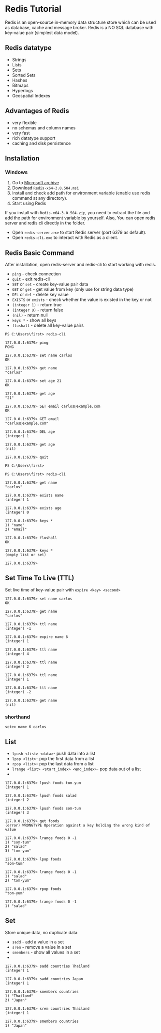 # Redis Tutorial

Redis is an open-source in-memory data structure store which can be used as database, cache and message broker. Redis is a NO SQL database with key-value pair (simplest data model).

## Redis datatype

- Strings
- Lists
- Sets
- Sorted Sets
- Hashes
- Bitmaps
- Hyperlogs
- Geospatial Indexes

## Advantages of Redis

- very flexible
- no schemas and column names
- very fast
- rich datatype support
- caching and disk persistence

## Installation

### Windows

1. Go to [Microsoft archive](https://github.com/microsoftarchive/redis/releases)
2. Download `Redis-x64-3.0.504.msi`
3. Install and check add path for environment variable (enable use redis command at any directory).
4. Start using Redis

If you install with `Redis-x64-3.0.504.zip`, you need to extract the file and add the path for environment variable by yourself. Also, You can open redis server and redis cli directly in the folder.

- Open `redis-server.exe` to start Redis server (port 6379 as default).
- Open `redis-cli.exe` to interact with Redis as a client.

## Redis Basic Command

After installation, open redis-server and redis-cli to start working with redis.

- `ping` - check connection
- `quit` - exit redis-cli
- `SET` or `set` - create key-value pair data
- `GET` or `get` - get value from key (only use for string data type)
- `DEL` or `del` - delete key value
- `EXISTS` or `exists` - check whether the value is existed in the key or not
- `(integer 1)` - return true
- `(integer 0)` - return false
- `(nil)` - return null
- `keys *` - show all keys
- `flushall` - delete all key-value pairs

```
PS C:\Users\first> redis-cli

127.0.0.1:6379> ping
PONG

127.0.0.1:6379> set name carlos
OK

127.0.0.1:6379> get name
"carlos"

127.0.0.1:6379> set age 21
OK

127.0.0.1:6379> get age
"21"

127.0.0.1:6379> SET email carlos@example.com
OK

127.0.0.1:6379> GET email
"carlos@example.com"

127.0.0.1:6379> DEL age
(integer) 1

127.0.0.1:6379> get age
(nil)

127.0.0.1:6379> quit

PS C:\Users\first>

PS C:\Users\first> redis-cli

127.0.0.1:6379> get name
"carlos"

127.0.0.1:6379> exists name
(integer) 1

127.0.0.1:6379> exists age
(integer) 0

127.0.0.1:6379> keys *
1) "name"
2) "email"

127.0.0.1:6379> flushall
OK

127.0.0.1:6379> keys *
(empty list or set)

127.0.0.1:6379>
```

## Set Time To Live (TTL)

Set live time of key-value pair with `expire <key> <second>`

```
127.0.0.1:6379> set name carlos
OK

127.0.0.1:6379> get name
"carlos"

127.0.0.1:6379> ttl name
(integer) -1

127.0.0.1:6379> expire name 6
(integer) 1

127.0.0.1:6379> ttl name
(integer) 4

127.0.0.1:6379> ttl name
(integer) 2

127.0.0.1:6379> ttl name
(integer) 1

127.0.0.1:6379> ttl name
(integer) -2

127.0.0.1:6379> get name
(nil)
```

### shorthand

```
setex name 6 carlos
```

## List

- `lpush <list> <data>`- push data into a list
- `lpop <list>`- pop the first data from a list
- `rpop <list>`- pop the last data from a list
- `lrange <list> <start_index> <end_index>`- pop data out of a list
-

```
127.0.0.1:6379> lpush foods tom-yum
(integer) 1

127.0.0.1:6379> lpush foods salad
(integer) 2

127.0.0.1:6379> lpush foods som-tum
(integer) 3

127.0.0.1:6379> get foods
(error) WRONGTYPE Operation against a key holding the wrong kind of value

127.0.0.1:6379> lrange foods 0 -1
1) "som-tum"
2) "salad"
3) "tom-yum"

127.0.0.1:6379> lpop foods
"som-tum"

127.0.0.1:6379> lrange foods 0 -1
1) "salad"
2) "tom-yum"

127.0.0.1:6379> rpop foods
"tom-yum"

127.0.0.1:6379> lrange foods 0 -1
1) "salad"

```

## Set

Store unique data, no duplicate data

- `sadd` - add a value in a set
- `srem` - remove a value in a set
- `smembers` - show all values in a set
-

```
127.0.0.1:6379> sadd countries Thailand
(integer) 1

127.0.0.1:6379> sadd countries Japan
(integer) 1

127.0.0.1:6379> smembers countries
1) "Thailand"
2) "Japan"

127.0.0.1:6379> srem countries Thailand
(integer) 1

127.0.0.1:6379> smembers countries
1) "Japan"

```
